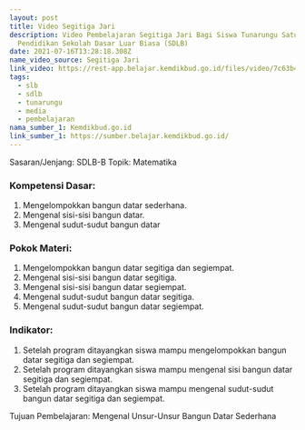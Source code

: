 ```yaml
---
layout: post
title: Video Segitiga Jari
description: Video Pembelajaran Segitiga Jari Bagi Siswa Tunarungu Satuan
  Pendidikan Sekolah Dasar Luar Biasa (SDLB)
date: 2021-07-16T13:28:18.308Z
name_video_source: Segitiga Jari
link_video: https://rest-app.belajar.kemdikbud.go.id/files/video/7c63b44dd78b4c708a18741e89b61ac3.mp4
tags:
  - slb
  - sdlb
  - tunarungu
  - media
  - pembelajaran
nama_sumber_1: Kemdikbud.go.id
link_sumber_1: https://sumber.belajar.kemdikbud.go.id/
---
```

Sasaran/Jenjang: SDLB-B 
Topik: Matematika 

### Kompetensi Dasar: 
1. Mengelompokkan bangun datar sederhana. 
2. Mengenal sisi-sisi bangun datar. 
3. Mengenal sudut-sudut bangun datar 

### Pokok Materi: 
1. Mengelompokkan bangun datar segitiga dan segiempat. 
2. Mengenal sisi-sisi bangun datar segitiga. 
3. Mengenal sisi-sisi bangun datar segiempat. 
4. Mengenal sudut-sudut bangun datar segitiga. 
5. Mengenal sudut-sudut bangun datar segiempat. 

### Indikator: 
1. Setelah program ditayangkan siswa mampu mengelompokkan bangun datar segitiga dan segiempat. 
2. Setelah program ditayangkan siswa mampu mengenal sisi bangun datar segitiga dan segiempat. 
3. Setelah program ditayangkan siswa mampu mengenal sudut-sudut bangun datar segitiga dan segiempat. 

Tujuan Pembelajaran: Mengenal Unsur-Unsur Bangun Datar Sederhana